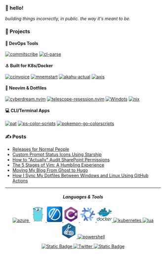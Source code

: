 ### 🙋 hello!

_building things incorrectly, in public. the way it's meant to be._

### 🔨 Projects

#### 🔄 DevOps Tools

[![commitscribe](https://github-readme-stats.vercel.app/api/pin/?username=scottmckendry&repo=commitscribe&theme=tokyonight&bg_color=00000000&description_lines_count=2)](https://github.com/scottmckendry/commitscribe)
[![cl-parse](https://github-readme-stats.vercel.app/api/pin/?username=scottmckendry&repo=cl-parse&theme=tokyonight&bg_color=00000000&description_lines_count=2)](https://github.com/scottmckendry/cl-parse)

#### ⚓ Built for K8s/Docker

[![ccinvoice](https://github-readme-stats.vercel.app/api/pin/?username=scottmckendry&repo=ccinvoice&theme=tokyonight&bg_color=00000000&description_lines_count=2)](https://github.com/scottmckendry/ccinvoice)
[![mnemstart](https://github-readme-stats.vercel.app/api/pin/?username=scottmckendry&repo=mnemstart&theme=tokyonight&bg_color=00000000&description_lines_count=2)](https://github.com/scottmckendry/mnemstart)
[![akahu-actual](https://github-readme-stats.vercel.app/api/pin/?username=scottmckendry&repo=akahu-actual&theme=tokyonight&bg_color=00000000&description_lines_count=2)](https://github.com/scottmckendry/akahu-actual)
[![axis](https://github-readme-stats.vercel.app/api/pin/?username=scottmckendry&repo=axis&theme=tokyonight&bg_color=00000000&description_lines_count=2)](https://github.com/scottmckendry/axis)

#### 📝 Neovim & Dotfiles

[![cyberdream.nvim](https://github-readme-stats.vercel.app/api/pin/?username=scottmckendry&repo=cyberdream.nvim&theme=tokyonight&bg_color=00000000&description_lines_count=2)](https://github.com/scottmckendry/cyberdream.nvim)
[![telescope-resession.nvim](https://github-readme-stats.vercel.app/api/pin/?username=scottmckendry&repo=telescope-resession.nvim&theme=tokyonight&bg_color=00000000&description_lines_count=2)](https://github.com/scottmckendry/telescope-resession.nvim)
[![Windots](https://github-readme-stats.vercel.app/api/pin/?username=scottmckendry&repo=windots&theme=tokyonight&bg_color=00000000&description_lines_count=2)](https://github.com/scottmckendry/windots)
[![nix](https://github-readme-stats.vercel.app/api/pin/?username=scottmckendry&repo=nix&theme=tokyonight&bg_color=00000000&description_lines_count=2)](https://github.com/scottmckendry/nix)

#### 💻 CLI/Terminal Apps

[![pat](https://github-readme-stats.vercel.app/api/pin/?username=scottmckendry&repo=pat&theme=tokyonight&bg_color=00000000&description_lines_count=2)](https://github.com/scottmckendry/pat)
[![ps-color-scripts](https://github-readme-stats.vercel.app/api/pin/?username=scottmckendry&repo=ps-color-scripts&theme=tokyonight&bg_color=00000000&description_lines_count=2)](https://github.com/scottmckendry/ps-color-scripts)
[![pokemon-go-colorscripts](https://github-readme-stats.vercel.app/api/pin/?username=scottmckendry&repo=pokemon-go-colorscripts&theme=tokyonight&bg_color=00000000&description_lines_count=2)](https://github.com/scottmckendry/pokemon-go-colorscripts)

### ✍️ Posts

<!-- BLOG-POST-LIST:START -->

- [Releases for Normal People](https://scottmckendry.tech/releases-for-normal-people/)
- [Custom Prompt Status Icons Using Starship](https://scottmckendry.tech/dotfile-icons/)
- [How to &quot;Actually&quot; Audit SharePoint Permissions](https://scottmckendry.tech/sp-permissions-audit/)
- [The 5 Stages of Vim: A Humbling Experience](https://scottmckendry.tech/posts/vim-humbling/)
- [Moving My Blog From Ghost to Hugo](https://scottmckendry.tech/posts/hugo-blog/)
- [How I Sync My Dotfiles Between Windows and Linux Using GitHub Actions](https://scottmckendry.tech/how-i-sync-my-dotfiles-between-windows-and-linux-using-github-actions/)
<!-- BLOG-POST-LIST:END -->

---

<h5 align="center">Languages & Tools</h5>

<p align="center"> 
    <a href="https://azure.microsoft.com/en-in/" target="_blank" rel="noreferrer"> 
        <img src="https://avatars.githubusercontent.com/u/6844498?s=200&v=4" alt="azure" width="50" height="50"/> 
    </a> 
    <a href="https://golang.org" target="_blank" rel="noreferrer">
        <img src="https://raw.githubusercontent.com/devicons/devicon/master/icons/go/go-original.svg" alt="go" width="50" height="50"/> 
    </a> 
    <a href="https://odin-lang.org/" target="_blank" rel="noreferrer"> 
        <img src="https://raw.githubusercontent.com/odin-lang/artwork/refs/heads/master/logo/emblem-260.png" alt="csharp" width="50" height="50"/> 
    </a> 
    <a href="https://www.w3schools.com/cs/" target="_blank" rel="noreferrer"> 
        <img src="https://raw.githubusercontent.com/devicons/devicon/master/icons/csharp/csharp-original.svg" alt="csharp" width="50" height="50"/> 
    </a> 
    <a href="https://odin-lang.org/" target="_blank" rel="noreferrer"> 
        <img src="https://raw.githubusercontent.com/devicons/devicon/master/icons/nixos/nixos-original.svg" alt="csharp" width="50" height="50"/> 
    </a> 
    <a href="https://www.docker.com/" target="_blank" rel="noreferrer"> 
        <img src="https://raw.githubusercontent.com/devicons/devicon/master/icons/docker/docker-original-wordmark.svg" alt="docker" width="50" height="50"/> 
    </a> 
    <a href="https://kubernetes.io" target="_blank" rel="noreferrer"> 
        <img src="https://www.vectorlogo.zone/logos/kubernetes/kubernetes-icon.svg" alt="kubernetes" width="50" height="50"/> 
    </a>
    <a href="https://www.lua.org" target="_blank" rel="noreferrer"> 
        <img src="https://upload.wikimedia.org/wikipedia/commons/thumb/c/cf/Lua-Logo.svg/600px-Lua-Logo.svg.png" alt="lua" width="50" height="50"/> 
    </a>
    <a href="https://aka.ms/bicep" target="_blank" rel="noreferrer"> 
        <img src="https://raw.githubusercontent.com/Azure/bicep/main/src/icons/bicep-logo-256.png" alt="bicep" width="50" height="50"/> 
    </a>
    <a href="https://github.com/PowerShell/PowerShell" target="_blank" rel="noreferrer">
        <img src="https://avatars.githubusercontent.com/u/11524380" alt="powershell" width="50" height="50"/> 
    </a> 
</p>

<p align="center">
    <a href="https://scottmckendry.tech">
        <img alt="Static Badge" src="https://img.shields.io/badge/-scottmckendry.tech-blue?style=for-the-badge&logo=firefox&logoColor=%23fff&color=%23334460">
    </a>
    <a href="https://twitter.com/scott_mckendry">
        <img alt="Twitter" src="https://img.shields.io/badge/-%40scott__mckendry-blue?style=for-the-badge&logo=x&color=%2315161e">
    </a>
    <a href="https://www.linkedin.com/in/scott-mckendry/">
        <img alt="Static Badge" src="https://img.shields.io/badge/-%40scott--mckendry-blue?style=for-the-badge&logo=linkedin&color=%231866be">
    </a>
</p>
